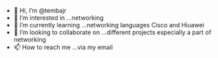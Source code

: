 - 👋 Hi, I’m @tembajr
- 👀 I’m interested in ...networking
- 🌱 I’m currently learning ...networking languages Cisco and Hiuawei
- 💞️ I’m looking to collaborate on ...different projects especially a part of networking
- 📫 How to reach me ...via my email

<!---
tembajr/tembajr is a ✨ special ✨ repository because its `README.md` (this file) appears on your GitHub profile.
You can click the Preview link to take a look at your changes.
--->


